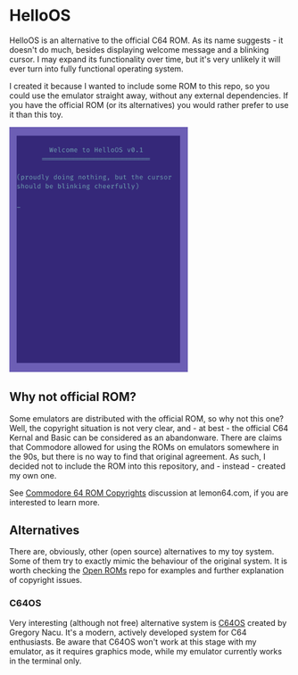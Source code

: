 # HelloOS

HelloOS is an alternative to the official C64 ROM. As its name suggests -
it doesn't do much, besides displaying welcome message and a blinking cursor.
I may expand its functionality over time, but it's very unlikely it will
ever turn into fully functional operating system.

I created it because I wanted to include some ROM to this repo,
so you could use the emulator straight away, without any external dependencies.
If you have the official ROM (or its alternatives) you would rather prefer to
use it than this toy.

<img src="../screenshots/hello-os.png?raw=true" width="320"/>

## Why not official ROM?

Some emulators are distributed with the official ROM,
so why not this one? Well, the copyright situation is not very clear,
and - at best - the official C64 Kernal and Basic can be considered as
an abandonware. There are claims that Commodore allowed for using the
ROMs on emulators somewhere in the 90s, but there is no way to find that
original agreement. As such, I decided not to include the ROM into this
repository, and - instead - created my own one.

See [Commodore 64 ROM Copyrights](https://www.lemon64.com/forum/viewtopic.php?t=73857)
discussion at lemon64.com, if you are interested to learn more.

## Alternatives

There are, obviously, other (open source) alternatives to my toy system.
Some of them try to exactly mimic the behaviour of the original system.
It is worth checking the [Open ROMs](https://github.com/MEGA65/open-roms)
repo for examples and further explanation of copyright issues.

### C64OS

Very interesting (although not free) alternative system is
[C64OS](https://c64os.com/) created by Gregory Nacu.
It's a modern, actively developed system for C64 enthusiasts.
Be aware that C64OS won't work at this stage with my emulator, as it
requires graphics mode, while my emulator currently works in
the terminal only.
